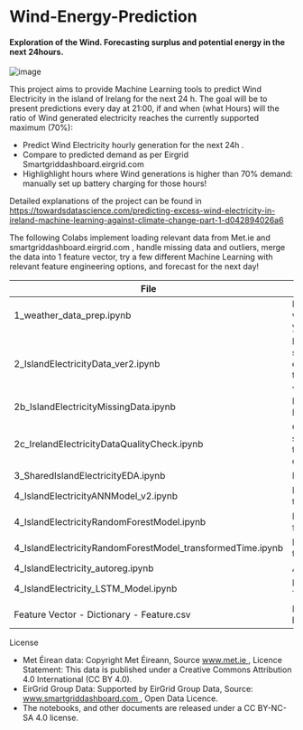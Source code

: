 # Wind-Energy-Prediction
#### Exploration of the Wind. Forecasting surplus and potential energy in the next 24hours. ####

![image](https://user-images.githubusercontent.com/79764958/109397342-06888980-792e-11eb-81ce-fe4d0215b028.png)

This project aims to provide Machine Learning tools to predict Wind Electricity in the island of Irelang for the next 24 h.
The goal will be to present predictions every day at 21:00, if and when (what Hours) will the ratio of Wind generated electricity reaches the currently supported maximum (70%): 
- Predict Wind Electricity hourly generation for the next 24h .
- Compare to predicted demand as per Eirgrid Smartgriddashboard.eirgrid.com 
- Highlighlight hours where Wind generations is higher than 70% demand: manually set up battery charging for those hours!

Detailed explanations of the project can be found in https://towardsdatascience.com/predicting-excess-wind-electricity-in-ireland-machine-learning-against-climate-change-part-1-d042894026a6 

The following Colabs implement loading relevant data from Met.ie and smartgriddashboard.eirgrid.com , handle missing data and outliers, merge the data into 1 feature vector, try a few different Machine Learning with relevant feature engineering options, and forecast for the next day!

| File | Purpose |
|------|--------|
| 1_weather_data_prep.ipynb | Load Hourly Met.ie data for 4 weather stations for the last 4 years and merge into 1 file|
| 2_IslandElectricityData_ver2.ipynb | Load smartgriddashboard.eirgrid.com electricity generation data for the island of Ireland for the last 4 years |
| 2b_IslandElectricityMissingData.ipynb | Handle missing data in Eirgrid Electricity data |
| 2c_IrelandElectricityDataQualityCheck.ipynb | Compare SEAI monthly summary and Eirgrid data for the Republic of Ireland to check data quality | 
| 3_SharedIslandElectricityEDA.ipynb | EDA |
| 4_IslandElectricityANNModel_v2.ipynb | Neural Netwok models with transformed features | 
| 4_IslandElectricityRandomForestModel.ipynb | Random Forest model with raw features | 
| 4_IslandElectricityRandomForestModel_transformedTime.ipynb | Random Forest model with transformed features |
| 4_IslandElectricity_autoreg.ipynb | AutoReg prediction model | 
| 4_IslandElectricity_LSTM_Model.ipynb | LSTM Based on TensorFlow Time Series tutorial |
| Feature Vector - Dictionary - Feature.csv | Feature vector doc for all loaded features |


License
- Met Éirean data: Copyright Met Éireann, Source www.met.ie , Licence Statement: This data is published under a Creative Commons Attribution 4.0 International (CC BY 4.0).
- EirGrid Group Data: Supported by EirGrid Group Data, Source: www.smartgriddashboard.com , Open Data Licence.
- The notebooks, and other documents are released under a CC BY-NC-SA 4.0 license. 


